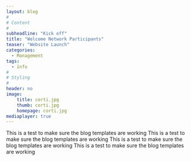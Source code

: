 ```yaml
---
layout: blog
#
# Content
#
subheadline: "Kick off"
title: "Welcome Network Participants"
teaser: "Website Launch"
categories:
  - Management
tags:
  - info
#
# Styling
#
header: no
image:
    title: corti.jpg
    thumb: corti.jpg
    homepage: corti.jpg
mediaplayer: true
---
```


This is a test to make sure the blog templates are working This is a test to make sure the blog templates are working This is a test to make sure the blog templates are working This is a test to make sure the blog templates are working 



